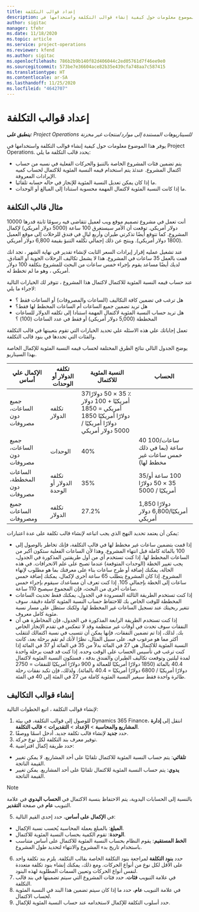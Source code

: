 ```yaml
---
title: إعداد قوالب التكلفة
description: يوفر هذا الموضوع معلومات حول كيفية إنشاء قوالب التكلفة واستخدامها في Project Operations.
author: sigitac
manager: tfehr
ms.date: 11/18/2020
ms.topic: article
ms.service: project-operations
ms.reviewer: kfend
ms.author: sigitac
ms.openlocfilehash: 786b2b9b140f82d406044c2ed05761d7f46ee9e0
ms.sourcegitcommit: 573be7e36604ace82b35e439cfa748aa7c587415
ms.translationtype: HT
ms.contentlocale: ar-SA
ms.lasthandoff: 11/25/2020
ms.locfileid: "4642707"
---
```

# <a name="set-up-cost-templates"></a>إعداد قوالب التكلفة

_**ينطبق على:** Project Operations للسيناريوهات المستندة إلى موارد/منتجات غير مخزنة‬_


يوفر هذا الموضوع معلومات حول كيفية إنشاء قوالب التكلفة واستخدامها في Project Operations. يحدد قالب التكلفة ما يلي:

- يتم تضمين فئات المشروع الخاصة بالتنبؤ والحركات الفعلية في نسبه من حساب اكتمال المشروع. عندئذ يتم استخدام قيمه النسبة المئوية للاكتمال لحساب كميه الإيرادات المعروفة.
- ما إذا كان يمكن تعديل النسبة المئوية للإنجاز في حاله حسابه تلقائيا.
- ما إذا كانت النسبة المئوية لاكتمال المهمة محسوبة استنادا إلى المبالغ أو الوحدات.

## <a name="cost-template-example"></a>مثال قالب التكلفة

أنت تعمل في مشروع تصميم موقع ويب لعميل تتقاضى فيه رسومًا ثابتة قدرها 10000 دولار أمريكي. توقعت أن الأمر سيستغرق 100 ساعة (5000 دولار أمريكي) لإكمال المشروع. كما تتوقع أيضًا تذكرتي طيران وأربع ليالٍ في فندق للرحلات إلى موقع العميل (1800 دولار أمريكي). وينتج عن ذلك إجمالي تكلفه التنبؤ بقيمة 6,800 دولار أمريكي.

عند تشغيل عمليه إقرار إيرادات السعر الثابت لإنشاء تقدير في نهاية الشهر ، تجد انك قمت بالعمل 35 ساعات في المشروع. هذا لا يشمل تكاليف الرحلات الجوية أو الفنادق. لديك أيضًا مساعد يقوم بإجراء خمس ساعات من البحث للمشروع بتكلفة 100 دولار أمريكي ، وهو ما لم تخطط له.

عند حساب قيمه النسبة المئوية للاكتمال لاكتمال هذا المشروع ، تتوفر لك الخيارات التالية لاجراء ما يلي:

- هل ترغب في تضمين كافة التكاليف (الساعات والمصروفات) أو الساعات فقط ؟
- هل تريد تضمين جميع الساعات أم الساعات المخطط لها فقط؟
- هل تريد حساب النسبة المئوية لاكتمال المهمة استنادا إلى تكلفه الدولار للساعات المخططة (5,000 دولار أمريكي) أو فقط في عدد الساعات (100) ؟

تعمل إجاباتك علي هذه الاسئله علي تحديد الخيارات التي تقوم بتعيينها في قالب التكلفة والفئات التي تحددها في بنود قالب التكلفة.

يوضح الجدول التالي نتائج الطرق المختلفة لحساب قيمه النسبة المئوية للإكمال الخاصة بهذا السيناريو.

| الإكمال علي أساس | تكلفه الدولار أو الوحدات | النسبة المئوية للاكتمال | الحساب |
| --- | --- | --- | --- |
| جميع الساعات، دون مصروفات | تكلفه الدولار | 37‏٪ 35 × 50 دولارًا أمريكيًا + 100 دولار أمريكي = 1850 دولارًا أمريكيًا 1850 دولارًا أمريكيًا / 5000 دولار أمريكي |
| جميع الساعات، دون مصروفات | الوحدات | 40‏% | 40 ساعات/100 ساعة (بما في ذلك خمس ساعات غير مخطط لها) |
| الساعات المخططة، دون مصروفات | تكلفه الدولار أو الوحدة | 35‏% | 35/‏100 ساعة أو 35 × 50 دولارًا أمريكيًا / 5000 |
| جميع الساعات ومصروفات | تكلفه الدولار | 27.2‏% | 1,850 دولارًا أمريكيًا/6,800 دولار أمريكي |

يمكن أن يعتمد تحديد النهج الذي يجب اتباعه لإنشاء قالب تكلفة على عدة اعتبارات:

- إذا قمت بتضمين ساعات غير مخطط لها في قالب التكلفة، فإنك تخاطر بالوصول إلى 100 بالمائة كاملة قبل انتهاء المشروع. وهذا لأن الساعات الفعلية ستكون أكبر من الساعات المخطط لها. إذا كنت تستخدم أي من أول طريقتين المذكورة في الجدول، يجب تغيير الخطة (الوحدات المتوقعة) عندما تصبح على علم الانحرافات. في هذه الحالة، يمكنك إضافة أو طرح ساعات بناء على معرفتك بما هو مطلوب لإنهاء المشروع. إذا كان المشروع يتطلب 65 ساعة أخرى لإكمال، يمكنك إضافة خمس ساعات إلى الخطة بإجمالي 105. إذا كنت تعرف أن مساعدك سيقوم بإجراء خمس ساعات أخرى من البحث، فإن المجموع سيصبح 110 ساعة.
- إذا كنت تستخدم الطريقة الثالثة المسرودة في الجدول، يمكنك فقط تحديث الساعات المخططة للوقت الخاص بك للاحتفاظ حساب النسبة المئوية كاملة دقيقة. سوف تتغير ربحيتك عند تسجيل الساعات غير المخطط لها، ولكنك ستظل على مسار نسبة مئوية كامل معروف.
- إذا كنت تستخدم الطريقة الرابعة المذكورة في الجدول، فإن المخاطرة هي أن النفقات سوف تحدث في أوقات غير منتظمة وقد لا تنعكس في تقدم الإنجاز الخاص بك. لذلك، إذا تم تضمين النفقات، فإنها يمكن أن تتسبب في نسبة اكتمالك لتتقلب أكثر مما هو مرغوب فيه. على سبيل المثال، نظرًا لأنك لم تقم برحلة بعد، كانت النسبة المئوية للاكتمال هي 27 في المائة بدلاً من 35 في المائة أو 37 في المائة إذا كنت ترغب في تأسيس الحساب على الوقت وحده. إذا كنت قد قمت برحلة واحدة لمدة ليلتين وتوقعت تكاليف الطيران والفندق بدقة ، فستكون النسبة المئوية لاكتمال 40.4 بالمائة (1850 دولارًا أمريكيًا للعمالة و 900 دولارًا أمريكيًا للنفقات = 2750 دولارًا أمريكيًا / 6800 دولارًا أمريكيًا = 40.4 بالمائة). ولذلك، فإن تكبد نفقات رحلة طائرة واحدة فقط سيغير النسبة المئوية كاملة من 27 في المئة إلى 40 في المئة.

## <a name="create-cost-templates"></a>إنشاء قوالب التكاليف
لإنشاء قوالب التكلفة ، اتبع الخطوات التالية:

1. للوصول إلى قوالب التكلفة، في بيئة Dynamics 365 Finance، انتقل إلى **إدارة المشاريع والمحاسبة** > **الإعداد** > **التقديرات** > **قالب التكلفة**.
2. حدد **جديد** لإنشاء قالب تكلفة جديد. أدخل اسمًا ووصفًا.
3. توفير معرف بند التكلفة لكل نوع حركة.
4. حدد طريقة إكمال افتراضية:

  - **تلقائي**: يتم حساب النسبة المئوية للاكتمال تلقائيًا على أحد المشاريع. لا يمكن تغيير القيمة الناتجة.
  - **يدوي**: يتم حساب النسبة المئوية للاكتمال تلقائيًا على أحد المشاريع. يمكن تغيير القيمة الناتجة.

  > [!NOTE]
  > بالنسبة إلى الحسابات اليدوية، يتم الاحتفاظ بنسبة الاكتمال في **الحساب اليدوي** في علامة التبويب **عام** في صفحة **التقدير**.

5. في **الإكمال على أساس**، حدد إحدى القيم التالية:

  - **المبلغ**: بالمبلغ بعملة المحاسبة يُحسب نسبة الإكمال.
  - **الوحدة**: تقوم الكمية بحساب النسبة المئوية للاكتمال.
  - **الخط المستقيم**: يقوم النظام بحساب النسبة المئوية للاكتمال على أساس متناسب باستخدام تاريخ بدء المشروع والانتهاء لتحديد طول المشروع.

6. حدد **بنود التكلفة** لمراجعة بنود التكلفة الخاصة بقالب التكلفة. يلزم بند تكلفة واحد على الأقل لكل نوع من أنواع الحركات. ومع ذلك، يمكنك إنشاء بنود تكلفة متعددة لنفس أنواع الحركات وتعيين السمات المطلوبة لهذه البنود.
7. في علامة التبويب **فئات**، حدد فئات المشروع التي سيتم تضمينها في بند قالب التكلفة.
8. في علامة التبويب **عام**، حدد ما إذا كان سيتم تضمين هذا البند في النسبة المئوية لحساب الاكتمال.
9. حدد أسلوب التكلفة للإكمال لاستخدامه عند حساب النسبة المئوية للإكمال.
